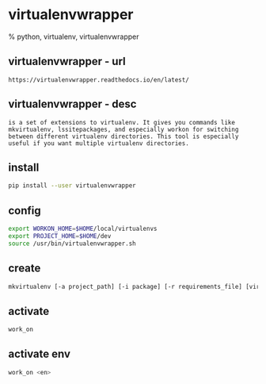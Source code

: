 # virtualenvwrapper
% python, virtualenv, virtualenvwrapper

## virtualenvwrapper - url
```
https://virtualenvwrapper.readthedocs.io/en/latest/
```


## virtualenvwrapper - desc
```
is a set of extensions to virtualenv. It gives you commands like mkvirtualenv, lssitepackages, and especially workon for switching between different virtualenv directories. This tool is especially useful if you want multiple virtualenv directories.
```

## install
```bash
pip install --user virtualenvwrapper
```

## config
```bash
export WORKON_HOME=$HOME/local/virtualenvs
export PROJECT_HOME=$HOME/dev
source /usr/bin/virtualenvwrapper.sh
```


## create
```bash
mkvirtualenv [-a project_path] [-i package] [-r requirements_file] [virtualenv options] ENVNAME
```

## activate
```bash
work_on
```

## activate env
```bash
work_on <en>
```
